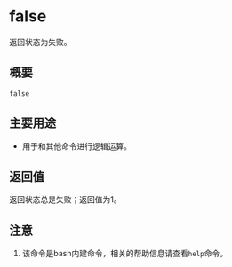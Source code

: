 false
===

返回状态为失败。

## 概要

```
false
```

## 主要用途

- 用于和其他命令进行逻辑运算。

## 返回值

返回状态总是失败；返回值为1。


## 注意

1. 该命令是bash内建命令，相关的帮助信息请查看`help`命令。



